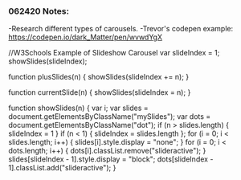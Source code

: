 ### 062420 Notes:
-Research different types of carousels.
-Trevor's codepen example: https://codepen.io/dark_Matter/pen/wvwdYgX


//W3Schools Example of Slideshow Carousel
var slideIndex = 1;
showSlides(slideIndex);

function plusSlides(n) {
    showSlides(slideIndex += n);
}

function currentSlide(n) {
    showSlides(slideIndex = n);
}

function showSlides(n) {
    var i;
    var slides = document.getElementsByClassName("mySlides");
    var dots = document.getElementsByClassName("dot");
    if (n > slides.length) {
        slideIndex = 1
    }
    if (n < 1) {
        slideIndex = slides.length
    };
    for (i = 0; i < slides.length; i++) {
        slides[i].style.display = "none";
    }
    for (i = 0; i < dots.length; i++) {
        dots[i].classList.remove("slideractive");
    }
    slides[slideIndex - 1].style.display = "block";
    dots[slideIndex - 1].classList.add("slideractive");
}
